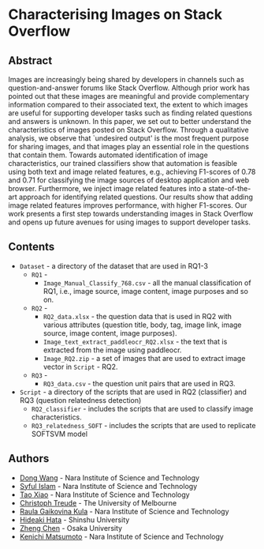 # Characterising Images on Stack Overflow
## Abstract
Images are increasingly being shared by developers in channels such as question-and-answer forums like Stack Overflow.
Although prior work has pointed out that these images are meaningful and provide complementary information compared to their associated text, the extent to which images are useful for supporting developer tasks such as finding related questions and answers is unknown.
In this paper, we set out to better understand the characteristics of images posted on Stack Overflow.
Through a qualitative analysis, we observe that `undesired output' is the most frequent purpose for sharing images, and that images play an essential role in the questions that contain them.
Towards automated identification of image characteristics, our trained classifiers show that automation is feasible using both text and image related features, e.g., achieving F1-scores of 0.78 and 0.71 for classifying the image sources of desktop application and web browser.
Furthermore, we inject image related features into a state-of-the-art approach for identifying related questions. Our results show that adding image related features improves performance, with higher F1-scores.
Our work presents a first step towards understanding images in Stack Overflow and opens up future avenues for using images to support developer tasks.
## Contents
* `Dataset` - a directory of the dataset that are used in RQ1-3
	* `RQ1` - 
		* `Image_Manual_Classify_768.csv` - all the manual classification of RQ1, i.e., image source, image content, image purposes and so on.
	* `RQ2` -
		* `RQ2_data.xlsx` - the question data that is used in RQ2 with various attributes (question title, body, tag, image link, image source, image content, image purposes).		
		* `Image_text_extract_paddleocr_RQ2.xlsx` - the text that is extracted from the image using paddleocr.
		* `Image_RQ2.zip` - a set of images that are used to extract image vector in `Script` - RQ2. 
	* `RQ3` - 
		* `RQ3_data.csv` - the question unit pairs that are used in RQ3.
* `Script` - a directory of the scripts that are used in RQ2 (classifier) and RQ3 (question relatedness detection)
	* `RQ2_classifier` - includes the scripts that are used to classify image characteristics.
	* `RQ3_relatedness_SOFT` - includes the scripts that are used to replicate SOFTSVM model 

		
## Authors
- [Dong Wang](https://dong-w.github.io/) - Nara Institute of Science and Technology
- [Syful Islam]() - Nara Institute of Science and Technology
- [Tao Xiao](https://tao-xiao.github.io/) - Nara Institute of Science and Technology
- [Christoph Treude](https://ctreude.ca/) - The University of Melbourne
- [Raula Gaikovina Kula](https://raux.github.io/) - Nara Institute of Science and Technology
- [Hideaki Hata](https://hideakihata.github.io/) - Shinshu University
- [Zheng Chen]() - Osaka University
- [Kenichi Matsumoto](https://matsumotokenichi.github.io/) - Nara Institute of Science and Technology

